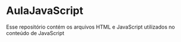 # AulaJavaScript
Esse repositório contém os arquivos HTML e JavaScript utilizados no conteúdo de JavaScript
